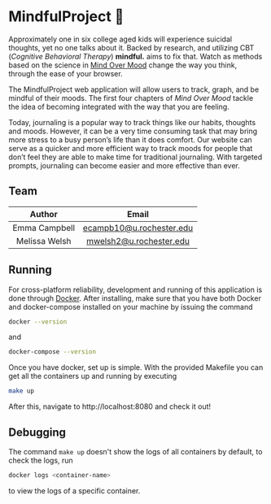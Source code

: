 # MindfulProject :low_brightness:

Approximately one in six college aged kids will experience suicidal thoughts, yet no one talks about it. Backed by research, and utilizing CBT (*Cognitive Behavioral Therapy*)
**mindful.** aims to fix that. Watch as methods based on the science in [Mind Over Mood](https://www.amazon.com/Mind-Over-Mood-Second-Changing/dp/1462520421/ref=sr_1_1?keywords=mind+over+mood&qid=1573778033&sr=8-1) change the way you think, through the ease of your browser.

The MindfulProject web application will allow users to track, graph, and be mindful of their moods. The first four chapters of *Mind Over Mood* tackle the idea of becoming integrated with the way that you are feeling.

Today, journaling is a popular way to track things like our habits, thoughts and moods. However, it can be a very time consuming task that may bring more stress to a busy person’s life than it does comfort. Our website can serve as a quicker and more efficient way to track moods for people that don’t feel they are able to make time for traditional journaling. With targeted prompts, journaling can become easier and more effective than ever.


## Team

| Author        | Email                    |
| :--:          | :--:                     |
| Emma Campbell | ecampb10@u.rochester.edu |
| Melissa Welsh | mwelsh2@u.rochester.edu  |

## Running

For cross-platform reliability, development and running of this application is done through [Docker](https://www.docker.com/get-started). After installing, make sure that you have both
Docker and docker-compose installed on your machine by issuing the command

```bash
docker --version
```
and
```bash
docker-compose --version
```
Once you have docker, set up is simple. With the provided Makefile you
can get all the containers up and running by executing

```bash
make up
```

After this, navigate to http://localhost:8080 and check it out!
## Debugging

The command `make up` doesn't show the logs of all containers by default, 
to check the logs, run 

```bash
docker logs <container-name>
```

to view the logs of a specific container.
